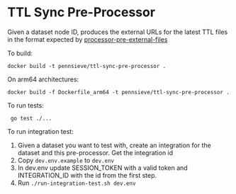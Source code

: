# TTL Sync Pre-Processor

Given a dataset node ID, produces the external URLs for the latest TTL files in the format expected
by [processor-pre-external-files](https://github.com/Pennsieve/processor-pre-external-files)

To build:

`docker build -t pennsieve/ttl-sync-pre-processor .`

On arm64 architectures:

`docker build -f Dockerfile_arm64 -t pennsieve/ttl-sync-pre-processor .`

To run tests:

` go test ./...`

To run integration test:

1. Given a dataset you want to test with, create an integration for the dataset and this pre-processor. Get the
   integration id
2. Copy `dev.env.example` to `dev.env`
3. In dev.env update SESSION_TOKEN with a valid token and INTEGRATION_ID with the id from the first step.
4. Run `./run-integration-test.sh dev.env`
